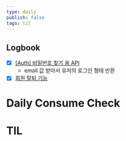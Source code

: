 ```yaml
---
type: daily
publish: false
tags: til
---
```


## Logbook
- [x] [[Auth] 비밀번호 찾기 용 API](things:///show?id=D5qYV76bodjmW8gisdkPKY)
	- email 값 받아서 유저의 로그인 형태 반환
- [x] [회원 탈퇴 기능](things:///show?id=AQ4Pt4fCSogCTfUKmFidkx)
# Daily Consume Check



# TIL






